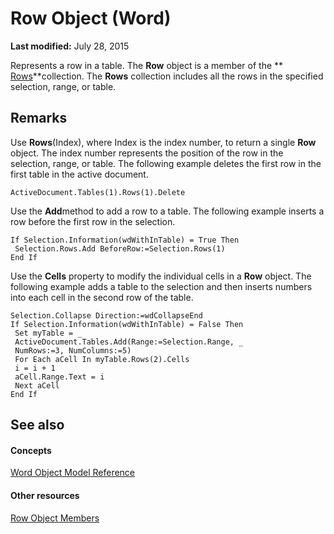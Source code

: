 
# Row Object (Word)

 **Last modified:** July 28, 2015

Represents a row in a table. The  **Row** object is a member of the ** [Rows](cd83d0ef-f743-1886-54de-497017c5f542.md)**collection. The  **Rows** collection includes all the rows in the specified selection, range, or table.

## Remarks

Use  **Rows**(Index), where Index is the index number, to return a single  **Row** object. The index number represents the position of the row in the selection, range, or table. The following example deletes the first row in the first table in the active document.


```
ActiveDocument.Tables(1).Rows(1).Delete
```

Use the  **Add**method to add a row to a table. The following example inserts a row before the first row in the selection.




```
If Selection.Information(wdWithInTable) = True Then 
 Selection.Rows.Add BeforeRow:=Selection.Rows(1) 
End If
```

Use the  **Cells** property to modify the individual cells in a **Row** object. The following example adds a table to the selection and then inserts numbers into each cell in the second row of the table.




```
Selection.Collapse Direction:=wdCollapseEnd 
If Selection.Information(wdWithInTable) = False Then 
 Set myTable = _ 
 ActiveDocument.Tables.Add(Range:=Selection.Range, _ 
 NumRows:=3, NumColumns:=5) 
 For Each aCell In myTable.Rows(2).Cells 
 i = i + 1 
 aCell.Range.Text = i 
 Next aCell 
End If
```


## See also


#### Concepts


 [Word Object Model Reference](be452561-b436-bb9b-6f94-3faa9a74a6fd.md)
#### Other resources


 [Row Object Members](3ac6ec58-8e33-7e98-33b6-861a7aa7e80f.md)
